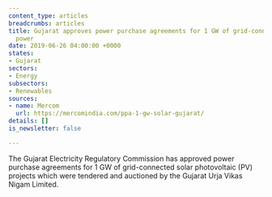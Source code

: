 ```yaml
---
content_type: articles
breadcrumbs: articles
title: Gujarat approves power purchase agreements for 1 GW of grid-connected solar
  power
date: 2019-06-26 04:00:00 +0000
states:
- Gujarat
sectors:
- Energy
subsectors:
- Renewables
sources:
- name: Mercom
  url: https://mercomindia.com/ppa-1-gw-solar-gujarat/
details: []
is_newsletter: false

---
```

The Gujarat Electricity Regulatory Commission has approved power purchase agreements for 1 GW of grid-connected solar photovoltaic (PV) projects which were tendered and auctioned by the Gujarat Urja Vikas Nigam Limited.
